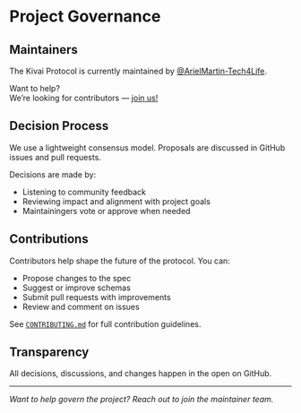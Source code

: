 # Project Governance

## Maintainers

The Kivai Protocol is currently maintained by [@ArielMartin-Tech4Life](https://github.com/ArielMartin-Tech4Life).

Want to help?  
We’re looking for contributors — [join us!](mailto:tech4lifeandbeyond@gmail.com)


## Decision Process

We use a lightweight consensus model. Proposals are discussed in GitHub issues and pull requests.

Decisions are made by:

- Listening to community feedback
- Reviewing impact and alignment with project goals
- Maintainingers vote or approve when needed

## Contributions

Contributors help shape the future of the protocol. You can:

- Propose changes to the spec
- Suggest or improve schemas
- Submit pull requests with improvements
- Review and comment on issues

See [`CONTRIBUTING.md`](../CONTRIBUTING.md) for full contribution guidelines.

## Transparency

All decisions, discussions, and changes happen in the open on GitHub.

---

*Want to help govern the project? Reach out to join the maintainer team.*
